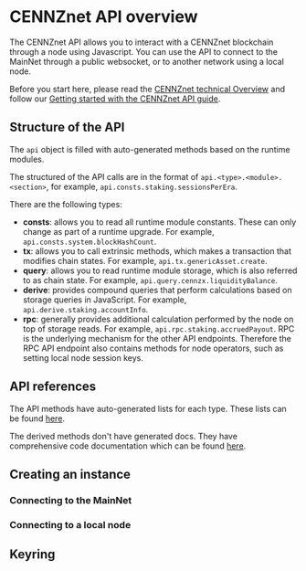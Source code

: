 # CENNZnet API overview

The CENNZnet API allows you to interact with a CENNZnet blockchain through a node using Javascript. You can use the API to connect to the MainNet through a public websocket, or to another network using a local node. 

Before you start here, please read the [CENNZnet technical Overview](Getting-started/CENNZnet-technical-overview) and follow our [Getting started with the CENNZnet API guide](Dapp-development/Guides/Getting-started-with-the-CENNZnet-API).

## Structure of the API
The `api` object is filled with auto-generated methods based on the runtime modules.

The structured of the API calls are in the format of `api.<type>.<module>.<section>`, for example, `api.consts.staking.sessionsPerEra`.

There are the following types:
* **consts**: allows you to read all runtime module constants. These can only change as part of a runtime upgrade. For example, `api.consts.system.blockHashCount`.
* **tx**: allows you to call extrinsic methods, which makes a transaction that modifies chain states. For example, `api.tx.genericAsset.create`.
* **query**: allows you to read runtime module storage, which is also referred to as chain state. For example, `api.query.cennzx.liquidityBalance`.
* **derive**: provides compound queries that perform calculations based on storage queries in JavaScript. For example, `api.derive.staking.accountInfo`. 
* **rpc**: generally provides additional calculation performed by the node on top of storage reads. For example, `api.rpc.staking.accruedPayout`. RPC is the underlying mechanism for the other API endpoints. Therefore the RPC API endpoint also contains methods for node operators, such as setting local node session keys.

## API references
The API methods have auto-generated lists for each type. These lists can be found [here](https://github.com/cennznet/api.js/tree/develop/docs/cennznet).

The derived methods don't have generated docs. They have comprehensive code documentation which can be found [here](https://github.com/cennznet/api.js/tree/develop/packages/api/src/derives).

## Creating an instance

### Connecting to the MainNet

### Connecting to a local node

## Keyring
